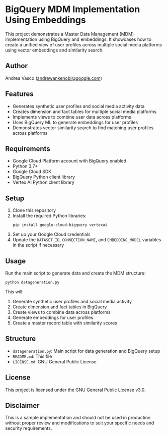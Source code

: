 # BigQuery MDM Implementation Using Embeddings

This project demonstrates a Master Data Management (MDM) implementation using BigQuery and embeddings. It showcases how to create a unified view of user profiles across multiple social media platforms using vector embeddings and similarity search.

## Author
Andrea Vasco (andrewankenobi@google.com)

## Features
- Generates synthetic user profiles and social media activity data
- Creates dimension and fact tables for multiple social media platforms
- Implements views to combine user data across platforms
- Uses BigQuery ML to generate embeddings for user profiles
- Demonstrates vector similarity search to find matching user profiles across platforms

## Requirements
- Google Cloud Platform account with BigQuery enabled
- Python 3.7+
- Google Cloud SDK
- BigQuery Python client library
- Vertex AI Python client library

## Setup
1. Clone this repository
2. Install the required Python libraries:
   ```
   pip install google-cloud-bigquery vertexai
   ```
3. Set up your Google Cloud credentials
4. Update the `DATASET_ID`, `CONNECTION_NAME`, and `EMBEDDING_MODEL` variables in the script if necessary

## Usage
Run the main script to generate data and create the MDM structure:
```
python datageneration.py
```

This will:
1. Generate synthetic user profiles and social media activity
2. Create dimension and fact tables in BigQuery
3. Create views to combine data across platforms
4. Generate embeddings for user profiles
5. Create a master record table with similarity scores

## Structure
- `datageneration.py`: Main script for data generation and BigQuery setup
- `README.md`: This file
- `LICENSE.md`: GNU General Public License

## License
This project is licensed under the GNU General Public License v3.0.

## Disclaimer
This is a sample implementation and should not be used in production without proper review and modifications to suit your specific needs and security requirements.